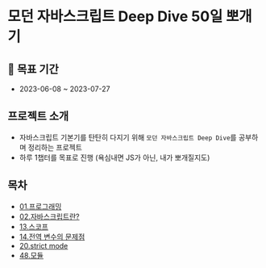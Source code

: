 # 모던 자바스크립트 Deep Dive 50일 뽀개기

## 📅 목표 기간

- 2023-06-08 ~ 2023-07-27

## 프로젝트 소개

- 자바스크립트 기본기를 탄탄히 다지기 위해 `모던 자바스크립트 Deep Dive`를 공부하며 정리하는 프로젝트
- 하루 1챕터를 목표로 진행 (욕심내면 JS가 아닌, 내가 뽀개질지도)

## 목차

- [01.프로그래밍](./01.%ED%94%84%EB%A1%9C%EA%B7%B8%EB%9E%98%EB%B0%8D.md)
- [02.자바스크립트란?](./02.%EC%9E%90%EB%B0%94%EC%8A%A4%ED%81%AC%EB%A6%BD%ED%8A%B8%EB%9E%80.md)
- [13.스코프](./13.%EC%8A%A4%EC%BD%94%ED%94%84.md)
- [14.전역 변수의 문제점](./14.%EC%A0%84%EC%97%AD-%EB%B3%80%EC%88%98%EC%9D%98-%EB%AC%B8%EC%A0%9C%EC%A0%90.md)
- [20.strict mode](./20.strict-mode.md)
- [48.모듈](./48.%EB%AA%A8%EB%93%88.md)
